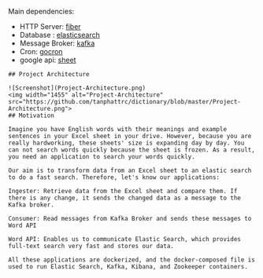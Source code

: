 Main dependencies:
- HTTP Server: [fiber](https://github.com/gofiber/fiber)
- Database : [elasticsearch](https://github.com/elastic/go-elasticsearch)
- Message Broker: [kafka](https://github.com/segmentio/kafka-go)
- Cron: [gocron](https://github.com/go-co-op/gocron)
- google api: [sheet](https://developers.google.com/sheets/api/quickstart/go?hl=vi)


```
## Project Architecture

![Screenshot](Project-Architecture.png)
<img width="1455" alt="Project-Architecture" src="https://github.com/tanphattrc/dictionary/blob/master/Project-Architecture.png">
## Motivation

Imagine you have English words with their meanings and example sentences in your Excel sheet in your drive. However, because you are really hardworking, these sheets' size is expanding day by day. You can not search words quickly because the sheet is frozen. As a result, you need an application to search your words quickly.

Our aim is to transform data from an Excel sheet to an elastic search to do a fast search. Therefore, let's know our applications:

Ingester: Retrieve data from the Excel sheet and compare them. If there is any change, it sends the changed data as a message to the Kafka broker.

Consumer: Read messages from Kafka Broker and sends these messages to Word API

Word API: Enables us to communicate Elastic Search, which provides full-text search very fast and stores our data.

All these applications are dockerized, and the docker-composed file is used to run Elastic Search, Kafka, Kibana, and Zookeeper containers.
